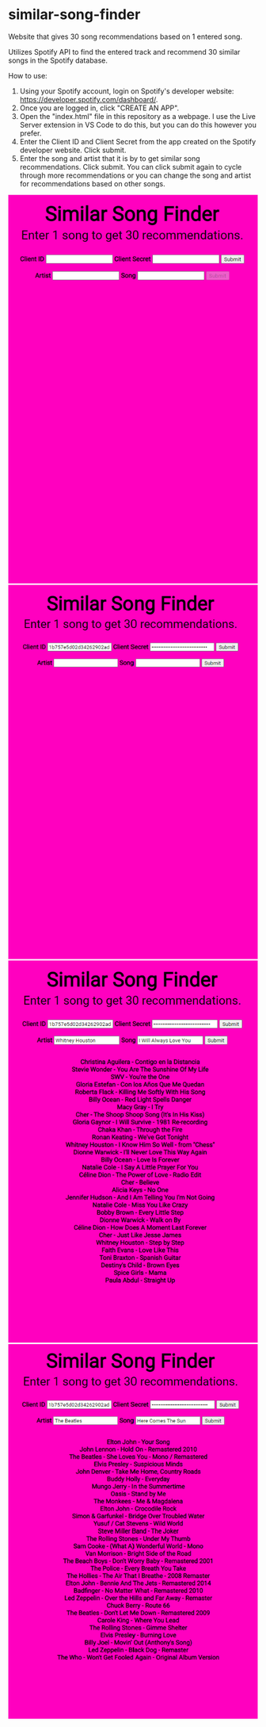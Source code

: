 # similar-song-finder
Website that gives 30 song recommendations based on 1 entered song.

Utilizes Spotify API to find the entered track and recommend 30 similar songs in the Spotify database.

How to use:

1. Using your Spotify account, login on Spotify's developer website: https://developer.spotify.com/dashboard/.
2. Once you are logged in, click "CREATE AN APP".
3. Open the "index.html" file in this repository as a webpage. I use the Live Server extension in VS Code to do this, but you can do this however you prefer.
4. Enter the Client ID and Client Secret from the app created on the Spotify developer website. Click submit.
5. Enter the song and artist that it is by to get similar song recommendations. Click submit. You can click submit again to cycle through more recommendations or you can change the song and artist for recommendations based on other songs.

<img src="screenshots/screenshot1.png">
<img src="screenshots/screenshot2.png">
<img src="screenshots/screenshot3.png">
<img src="screenshots/screenshot4.png">
